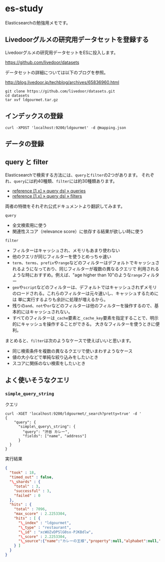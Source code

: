 # es-study #

Elasticsearchの勉強用メモです。

## Livedoorグルメの研究用データセットを登録する ##

Livedoorグルメの研究用データセットをESに投入します。

https://github.com/livedoor/datasets

データセットの詳細については以下のブログを参照。

http://blog.livedoor.jp/techblog/archives/65836960.html

```Shell
git clone https://github.com/livedoor/datasets.git
cd datasets
tar xvf ldgourmet.tar.gz
```

## インデックスの登録 ##

```Shell
curl -XPOST 'localhost:9200/ldgourmet' -d @mapping.json
```

## データの登録 ##

## query と filter ##

Elasticsearchで検索する方法には、`query`と`filter`の2つがあります。
それぞれ、`query`には約40種類、`filter`には約30種類あります。

- [reference [1.x] » query dsl » queries](http://www.elasticsearch.org/guide/en/elasticsearch/reference/current/query-dsl-queries.html)
- [reference [1.x] » query dsl » filters](http://www.elasticsearch.org/guide/en/elasticsearch/reference/current/query-dsl-filters.html)

両者の特徴をそれぞれ公式ドキュメントより翻訳してみます。

`query`
- 全文検索用に使う
- 関連性スコア（relevance score）に依存する結果が欲しい時に使う

`filter`
- フィルターはキャッシュされ、メモリもあまり使わない
- 他のクエリが同じフィルターを使うとめっちゃ速い
- `term`、`terms`、`prefix`や`range`などのフィルターはデフォルトでキャッシュされるようになっており、同じフィルターが複数の異なるクエリで
利用されるような時におすすめ。例えば、"age higher than 10"のような`range`フィルター
- `geo`や`script`などのフィルターは、デフォルトではキャッシュされずメモリのロードされる。これらのフィルターは元々速いし、キャッシュするためには
単に実行するよりも余計に処理が増えるから。
- 残りの`and`、`not`や`or`などのフィルターは他のフィルターを操作するので、基本的にはキャッシュされない。
- すべてのフィルターは`_cache`要素と`_cache_key`要素を指定することで、明示的にキャッシュを操作することができる。
大きなフィルターを使うときに便利。

まとめると、`filter`は次のようなケースで使えばいいと思います。
- 同じ検索条件を複数の異なるクエリで使いまわすようなケース
- 値の大小などで単純な絞り込みをしたいとき
- スコアに関係のない検索をしたいとき

## よく使いそうなクエリ ##

### `simple_query_string` ###

クエリ
```Shell
curl -XGET 'localhost:9200/ldgourmet/_search?pretty=true' -d '
{
	"query": {
	  "simple\_query\_string": {
	    "query": "渋谷 カレー",
	    "fields": ["name", "address"]
	  }
  }
}
```

実行結果
```JSON
{
  "took" : 18,
  "timed_out" : false,
  "\_shards" : {
    "total" : 3,
    "successful" : 3,
    "failed" : 0
  },
  "hits" : {
    "total" : 7096,
    "max_score" : 2.2253304,
    "hits" : [ {
      "\_index" : "ldgourmet",
      "\_type" : "restaurant",
      "\_id" : "xcWUZvDPSlG0sx-PJKBdlw",
      "\_score" : 2.2253304,
      "\_source":{"name":"カレーの王様","property":null,"alphabet":null,"name\_kana":"かれーのおうさま","pref\_id":"13","area\_id":"5","station\_id1":"2248","station\_time1":"6","station\_distance1":"476","station\_id2":"3168","station\_time2":"12","station\_distance2":"974","station\_id3":"2340","station\_time3":"16","station\_distance3":"1271","category\_id1":"408","category\_id2":"218","category\_id3":"0","category\_id4":"0","category\_id5":"0","zip":null,"address":"渋谷区渋谷1-16-14渋谷地下鉄ビルディング1F","north\_latitude":"35.39.29.956","east\_longitude":"139.42.21.002","description":null,"purpose":null,"open\_morning":"1","open\_lunch":"1","open\_late":"0","photo\_count":"0","special\_count":"0","menu\_count":"0","fan\_count":"0","access\_count":"524","created\_on":"2009-03-12 10:45:58","modified_on":"2011-04-20 18:30:20","closed":"0"}
    } ]
  }
}
```